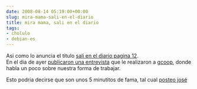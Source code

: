 ```yaml
---  
date: 2008-08-14 05:19:00+00:00  
slug: mira-mama-sali-en-el-diario  
title: mira mama, sali en el diario  
tags:  
- cholulo  
- debian-es  
---  
```

  
Asi como lo anuncia el titulo [sali en el diario pagina 12](http://www.pagina12.com.ar/diario/suplementos/espectaculos/2-10907-2008-08-13.html).    
En el dia de ayer [publicaron una entrevista](http://www.pagina12.com.ar/diario/suplementos/espectaculos/subnotas/10907-3413-2008-08-13.html) que le realizaron a [gcoop](http://gcoop.com.ar/), donde habla un poco sobre nuestra forma de trabajar.     
    
Esto podria decirse que son unos 5 minutitos de fama, tal cual [posteo josé](http://jose.rebeldes.org.ar/cinco-minutos-de-fama/)  
